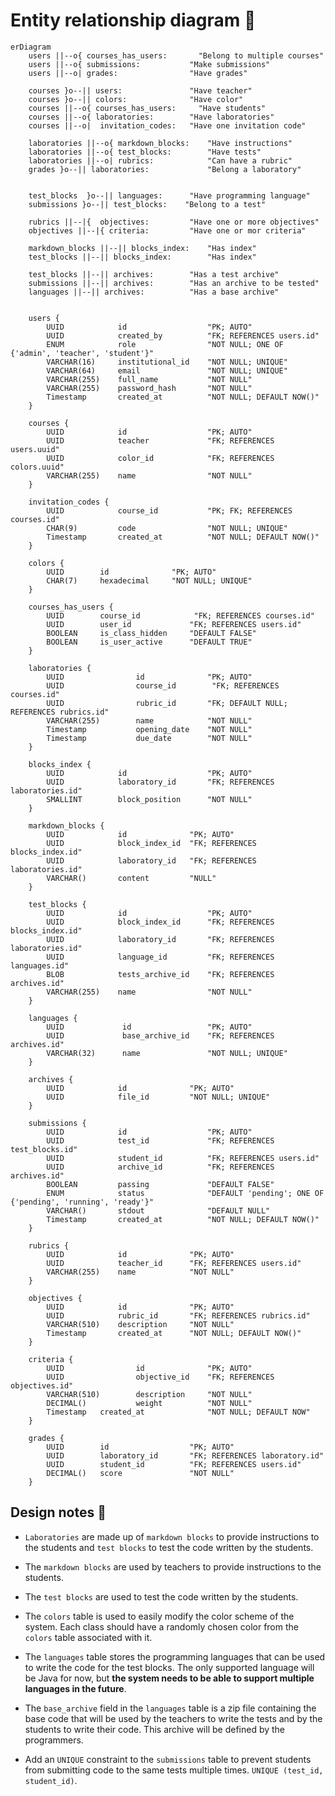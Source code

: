 # Entity relationship diagram 🎨

```mermaid
erDiagram
    users ||--o{ courses_has_users:       "Belong to multiple courses"
    users ||--o{ submissions:           "Make submissions"
    users ||--o| grades:                "Have grades"

    courses }o--|| users:               "Have teacher"
    courses }o--|| colors:              "Have color"
    courses ||--o{ courses_has_users:     "Have students"
    courses ||--o{ laboratories:        "Have laboratories"
    courses ||--o|  invitation_codes:   "Have one invitation code"

    laboratories ||--o{ markdown_blocks:    "Have instructions"
    laboratories ||--o{ test_blocks:        "Have tests"
    laboratories ||--o|	rubrics:            "Can have a rubric"
    grades }o--|| laboratories:             "Belong a laboratory"


    test_blocks  }o--|| languages:      "Have programming language"
    submissions }o--|| test_blocks:    "Belong to a test"

    rubrics ||--|{	objectives:         "Have one or more objectives"
    objectives ||--|{ criteria:         "Have one or mor criteria"

    markdown_blocks ||--|| blocks_index:    "Has index"
    test_blocks ||--|| blocks_index:        "Has index"

    test_blocks ||--|| archives:        "Has a test archive"
    submissions ||--|| archives:        "Has an archive to be tested"
    languages ||--|| archives:          "Has a base archive"


    users {
        UUID            id                  "PK; AUTO"
        UUID            created_by          "FK; REFERENCES users.id"
        ENUM            role                "NOT NULL; ONE OF {'admin', 'teacher', 'student'}"
        VARCHAR(16)     institutional_id    "NOT NULL; UNIQUE"
        VARCHAR(64)     email               "NOT NULL; UNIQUE"
        VARCHAR(255)    full_name           "NOT NULL"
        VARCHAR(255)    password_hash       "NOT NULL"
        Timestamp       created_at          "NOT NULL; DEFAULT NOW()"
    }

    courses {
        UUID            id                  "PK; AUTO"
        UUID            teacher             "FK; REFERENCES users.uuid"
        UUID            color_id            "FK; REFERENCES colors.uuid"
        VARCHAR(255)    name                "NOT NULL"
    }

    invitation_codes {
        UUID            course_id           "PK; FK; REFERENCES courses.id"
        CHAR(9)         code                "NOT NULL; UNIQUE"
        Timestamp       created_at          "NOT NULL; DEFAULT NOW()"
    }

    colors {
        UUID        id              "PK; AUTO"
        CHAR(7)     hexadecimal     "NOT NULL; UNIQUE"
    }

    courses_has_users {
        UUID        course_id            "FK; REFERENCES courses.id"
        UUID        user_id             "FK; REFERENCES users.id"
        BOOLEAN     is_class_hidden     "DEFAULT FALSE"
        BOOLEAN     is_user_active      "DEFAULT TRUE"
    }

    laboratories {
        UUID                id              "PK; AUTO"
        UUID                course_id        "FK; REFERENCES courses.id"
        UUID                rubric_id       "FK; DEFAULT NULL; REFERENCES rubrics.id"
        VARCHAR(255)        name            "NOT NULL"
        Timestamp           opening_date    "NOT NULL"
        Timestamp           due_date        "NOT NULL"
    }

    blocks_index {
        UUID            id                  "PK; AUTO"
        UUID            laboratory_id       "FK; REFERENCES laboratories.id"
        SMALLINT        block_position      "NOT NULL"
    }

    markdown_blocks {
        UUID            id              "PK; AUTO"
        UUID            block_index_id  "FK; REFERENCES blocks_index.id"
        UUID            laboratory_id   "FK; REFERENCES laboratories.id"
        VARCHAR()       content         "NULL"
    }

    test_blocks {
        UUID            id                  "PK; AUTO"
        UUID            block_index_id      "FK; REFERENCES blocks_index.id"
        UUID            laboratory_id       "FK; REFERENCES laboratories.id"
        UUID            language_id         "FK; REFERENCES languages.id"
        BLOB            tests_archive_id    "FK; REFERENCES archives.id"
        VARCHAR(255)    name                "NOT NULL"
    }

    languages {
        UUID             id                 "PK; AUTO"
        UUID             base_archive_id    "FK; REFERENCES archives.id"
        VARCHAR(32)      name               "NOT NULL; UNIQUE"
    }

    archives {
        UUID            id              "PK; AUTO"
        UUID            file_id         "NOT NULL; UNIQUE"
    }

    submissions {
        UUID            id                  "PK; AUTO"
        UUID            test_id             "FK; REFERENCES test_blocks.id"
        UUID            student_id          "FK; REFERENCES users.id"
        UUID            archive_id          "FK; REFERENCES archives.id"
        BOOLEAN         passing             "DEFAULT FALSE"
        ENUM            status              "DEFAULT 'pending'; ONE OF {'pending', 'running', 'ready'}"
        VARCHAR()       stdout              "DEFAULT NULL"
        Timestamp       created_at          "NOT NULL; DEFAULT NOW()"
    }

    rubrics {
        UUID            id              "PK; AUTO"
        UUID            teacher_id      "FK; REFERENCES users.id"
        VARCHAR(255)    name            "NOT NULL"
    }

    objectives {
        UUID            id              "PK; AUTO"
        UUID            rubric_id       "FK; REFERENCES rubrics.id"
        VARCHAR(510)    description     "NOT NULL"
        Timestamp       created_at      "NOT NULL; DEFAULT NOW()"
    }

    criteria {
        UUID                id              "PK; AUTO"
        UUID                objective_id    "FK; REFERENCES objectives.id"
        VARCHAR(510)        description     "NOT NULL"
        DECIMAL()           weight          "NOT NULL"
        Timestamp   created_at              "NOT NULL; DEFAULT NOW"
    }

    grades {
        UUID        id                  "PK; AUTO"
        UUID        laboratory_id       "FK; REFERENCES laboratory.id"
        UUID        student_id          "FK; REFERENCES users.id"
        DECIMAL()   score               "NOT NULL"
    }
```

## Design notes 🤔

- `Laboratories` are made up of `markdown blocks` to provide instructions to the students and `test blocks` to test the code written by the students.

- The `markdown blocks` are used by teachers to provide instructions to the students.

- The `test blocks` are used to test the code written by the students.

- The `colors` table is used to easily modify the color scheme of the system. Each class should have a randomly chosen color from the `colors` table associated with it.

- The `languages` table stores the programming languages that can be used to write the code for the test blocks. The only supported language will be Java for now, but **the system needs to be able to support multiple languages in the future**.

- The `base_archive` field in the `languages` table is a zip file containing the base code that will be used by the teachers to write the tests and by the students to write their code. This archive will be defined by the programmers.

- Add an `UNIQUE` constraint to the `submissions` table to prevent students from submitting code to the same tests multiple times. `UNIQUE (test_id, student_id)`.
